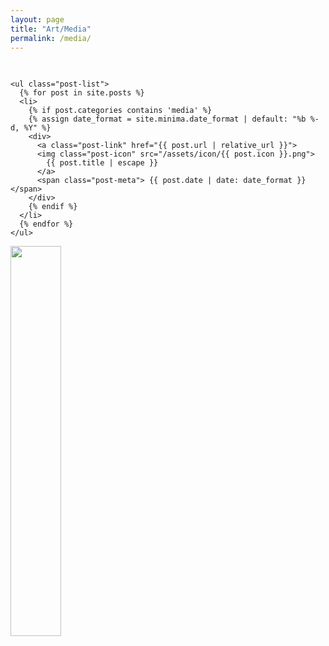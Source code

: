 ```yaml
---
layout: page
title: "Art/Media"
permalink: /media/
---
```




<div class="row">
  <div class="column">
    <h2></h2>

    <ul class="post-list">
      {% for post in site.posts %}
      <li>
        {% if post.categories contains 'media' %}
        {% assign date_format = site.minima.date_format | default: "%b %-d, %Y" %}
        <div>
          <a class="post-link" href="{{ post.url | relative_url }}">
          <img class="post-icon" src="/assets/icon/{{ post.icon }}.png">
            {{ post.title | escape }}
          </a>
          <span class="post-meta"> {{ post.date | date: date_format }}</span>
        </div>
        {% endif %}
      </li>
      {% endfor %}
    </ul>


  </div>
  <div class="column">
    <a href="/art/media/2018/03/12/Sporadic-inspiration.html"><img src="{{ site.baseurl }}/assets/icon/sporadic.png" align="left" style="width:40%; margin-right: 10px;"></a>

  </div>
</div>
